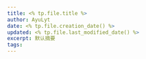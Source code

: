 ```yaml
---
title: <% tp.file.title %>
author: AyuLyt
date: <% tp.file.creation_date() %>
updated: <% tp.file.last_modified_date() %>
excerpt: 默认摘要
tags:
---
```

